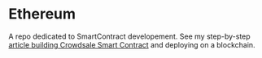 # Ethereum
A repo dedicated to SmartContract developement. See my step-by-step [article building Crowdsale Smart Contract](https://medium.com/@vovakuzmenkov/full-stack-crowdfunding-smart-contract-development-15ed139cde06) and deploying on a blockchain.
